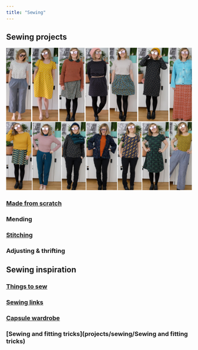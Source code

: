 ```yaml
---
title: "Sewing"
---
```


## Sewing projects

![](projects/attachments/Pasted%20image%2020230119203000.png)

### [Made from scratch](projects/sewing/Made%20from%20scratch.md)

### Mending 

### [Stitching](projects/sewing/stitching)

### Adjusting & thrifting


## Sewing inspiration

### [Things to sew](projects/sewing/Things%20to%20sew.md)

### [Sewing links](projects/sewing/Sewing%20links.md)

### [Capsule wardrobe](projects/sewing/Capsule%20wardrobe.md)

### [Sewing and fitting tricks](projects/sewing/Sewing and fitting tricks)

